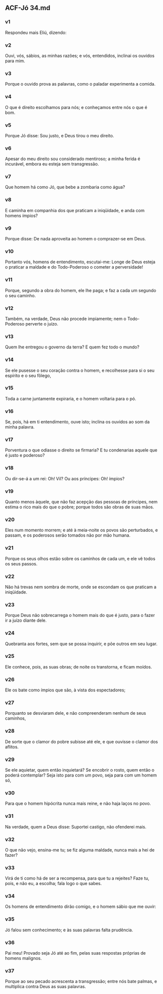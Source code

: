 ## ACF-Jó 34.md
### v1
 Respondeu mais Eliú, dizendo:
### v2
 Ouvi, vós, sábios, as minhas razões; e vós, entendidos, inclinai os ouvidos para mim.
### v3
 Porque o ouvido prova as palavras, como o paladar experimenta a comida.
### v4
 O que é direito escolhamos para nós; e conheçamos entre nós o que é bom.
### v5
 Porque Jó disse: Sou justo, e Deus tirou o meu direito.
### v6
 Apesar do meu direito sou considerado mentiroso; a minha ferida é incurável, embora eu esteja sem transgressão.
### v7
 Que homem há como Jó, que bebe a zombaria como água?
### v8
 E caminha em companhia dos que praticam a iniqüidade, e anda com homens ímpios?
### v9
 Porque disse: De nada aproveita ao homem o comprazer-se em Deus.
### v10
 Portanto vós, homens de entendimento, escutai-me: Longe de Deus esteja o praticar a maldade e do Todo-Poderoso o cometer a perversidade!
### v11
 Porque, segundo a obra do homem, ele lhe paga; e faz a cada um segundo o seu caminho.
### v12
 Também, na verdade, Deus não procede impiamente; nem o Todo-Poderoso perverte o juízo.
### v13
 Quem lhe entregou o governo da terra? E quem fez todo o mundo?
### v14
 Se ele pusesse o seu coração contra o homem, e recolhesse para si o seu espírito e o seu fôlego,
### v15
 Toda a carne juntamente expiraria, e o homem voltaria para o pó.
### v16
 Se, pois, há em ti entendimento, ouve isto; inclina os ouvidos ao som da minha palavra.
### v17
 Porventura o que odiasse o direito se firmaria? E tu condenarias aquele que é justo e poderoso?
### v18
 Ou dir-se-á a um rei: Oh! Vil? Ou aos príncipes: Oh! ímpios?
### v19
 Quanto menos àquele, que não faz acepção das pessoas de príncipes, nem estima o rico mais do que o pobre; porque todos são obras de suas mãos.
### v20
 Eles num momento morrem; e até à meia-noite os povos são perturbados, e passam, e os poderosos serão tomados não por mão humana.
### v21
 Porque os seus olhos estão sobre os caminhos de cada um, e ele vê todos os seus passos.
### v22
 Não há trevas nem sombra de morte, onde se escondam os que praticam a iniqüidade.
### v23
 Porque Deus não sobrecarrega o homem mais do que é justo, para o fazer ir a juízo diante dele.
### v24
 Quebranta aos fortes, sem que se possa inquirir, e põe outros em seu lugar.
### v25
 Ele conhece, pois, as suas obras; de noite os transtorna, e ficam moídos.
### v26
 Ele os bate como ímpios que são, à vista dos espectadores;
### v27
 Porquanto se desviaram dele, e não compreenderam nenhum de seus caminhos,
### v28
 De sorte que o clamor do pobre subisse até ele, e que ouvisse o clamor dos aflitos.
### v29
 Se ele aquietar, quem então inquietará? Se encobrir o rosto, quem então o poderá contemplar? Seja isto para com um povo, seja para com um homem só,
### v30
 Para que o homem hipócrita nunca mais reine, e não haja laços no povo.
### v31
 Na verdade, quem a Deus disse: Suportei castigo, não ofenderei mais.
### v32
 O que não vejo, ensina-me tu; se fiz alguma maldade, nunca mais a hei de fazer?
### v33
 Virá de ti como há de ser a recompensa, para que tu a rejeites? Faze tu, pois, e não eu, a escolha; fala logo o que sabes.
### v34
 Os homens de entendimento dirão comigo, e o homem sábio que me ouvir:
### v35
 Jó falou sem conhecimento; e às suas palavras falta prudência.
### v36
 Pai meu! Provado seja Jó até ao fim, pelas suas respostas próprias de homens malignos.
### v37
 Porque ao seu pecado acrescenta a transgressão; entre nós bate palmas, e multiplica contra Deus as suas palavras.
